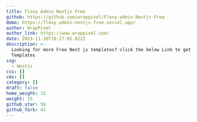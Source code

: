 ```yaml
---
title: Flexy Admin Nextjs Free
github: https://github.com/wrappixel/Flexy-admin-Nextjs-Free
demo: https://flexy-admin-nextjs-free.vercel.app/
author: WrapPixel
author_link: https://www.wrappixel.com/
date: 2023-11-30T16:27:05.822Z
description: >-
  Looking for more Free Next js templates? click the below Link to get More free
  Templates
ssg:
  - Nextjs
css: []
cms: []
category: []
draft: false
home_weight: 32
weight: 15
github_star: 56
github_fork: 41
---
```

